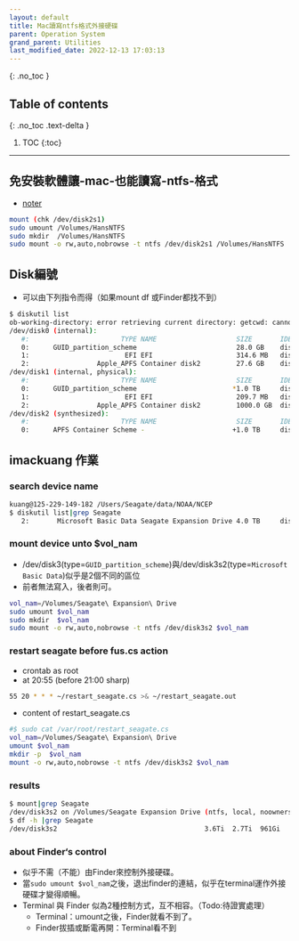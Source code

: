 ```yaml
---
layout: default
title: Mac讀寫ntfs格式外接硬碟
parent: Operation System
grand_parent: Utilities
last_modified_date: 2022-12-13 17:03:13
---
```


{: .no_toc }

## Table of contents
{: .no_toc .text-delta }

1. TOC 
{:toc}

---

## 免安裝軟體讓-mac-也能讀寫-ntfs-格式

- [noter](https://noter.tw/5369/存不進隨身碟？免安裝軟體讓-mac-也能讀寫-ntfs-格式/)

```bash
mount (chk /dev/disk2s1)
sudo umount /Volumes/HansNTFS
sudo mkdir  /Volumes/HansNTFS
sudo mount -o rw,auto,nobrowse -t ntfs /dev/disk2s1 /Volumes/HansNTFS
```

## Disk編號

- 可以由下列指令而得（如果mount df 或Finder都找不到）

```bash
$ diskutil list
ob-working-directory: error retrieving current directory: getcwd: cannot access parent directories: No such file or directory
/dev/disk0 (internal):
   #:                       TYPE NAME                    SIZE       IDENTIFIER
   0:      GUID_partition_scheme                         28.0 GB    disk0
   1:                        EFI EFI                     314.6 MB   disk0s1
   2:                 Apple_APFS Container disk2         27.6 GB    disk0s2
/dev/disk1 (internal, physical):
   #:                       TYPE NAME                    SIZE       IDENTIFIER
   0:      GUID_partition_scheme                        *1.0 TB     disk1
   1:                        EFI EFI                     209.7 MB   disk1s1
   2:                 Apple_APFS Container disk2         1000.0 GB  disk1s2
/dev/disk2 (synthesized):
   #:                       TYPE NAME                    SIZE       IDENTIFIER
   0:      APFS Container Scheme -                      +1.0 TB     disk2
```

## imackuang 作業

### search device name

```bash
kuang@125-229-149-182 /Users/Seagate/data/NOAA/NCEP
$ diskutil list|grep Seagate
   2:       Microsoft Basic Data ⁨Seagate Expansion Drive⁩ 4.0 TB     disk3s2

```

### mount device unto $vol_nam

- /dev/disk3(type=`GUID_partition_scheme`)與/dev/disk3s2(type=`Microsoft Basic Data`)似乎是2個不同的區位
- 前者無法寫入，後者則可。

```bash
vol_nam=/Volumes/Seagate\ Expansion\ Drive
sudo umount $vol_nam
sudo mkdir  $vol_nam
sudo mount -o rw,auto,nobrowse -t ntfs /dev/disk3s2 $vol_nam
```

### restart seagate before fus.cs action

- crontab as root
- at 20:55 (before 21:00 sharp)

```bash
55 20 * * * ~/restart_seagate.cs >& ~/restart_seagate.out
```

- content of restart_seagate.cs

```bash
#$ sudo cat /var/root/restart_seagate.cs
vol_nam=/Volumes/Seagate\ Expansion\ Drive
umount $vol_nam
mkdir -p  $vol_nam
mount -o rw,auto,nobrowse -t ntfs /dev/disk3s2 $vol_nam
```

### results

```bash
$ mount|grep Seagate
/dev/disk3s2 on /Volumes/Seagate Expansion Drive (ntfs, local, noowners, nobrowse)
$ df -h |grep Seagate
/dev/disk3s2                                     3.6Ti  2.7Ti  961Gi    75%  468252 1007937428    0%   /Volumes/Seagate Expansion Drive
```

### about Finder‘s control

- 似乎不需（不能）由Finder來控制外接硬碟。
- 當`sudo umount $vol_nam`之後，退出finder的連結，似乎在terminal運作外接硬碟才變得順暢。
- Terminal 與 Finder 似為2種控制方式，互不相容。（Todo:待證實處理）
  - Terminal：umount之後，Finder就看不到了。
  - Finder拔插或斷電再開：Terminal看不到